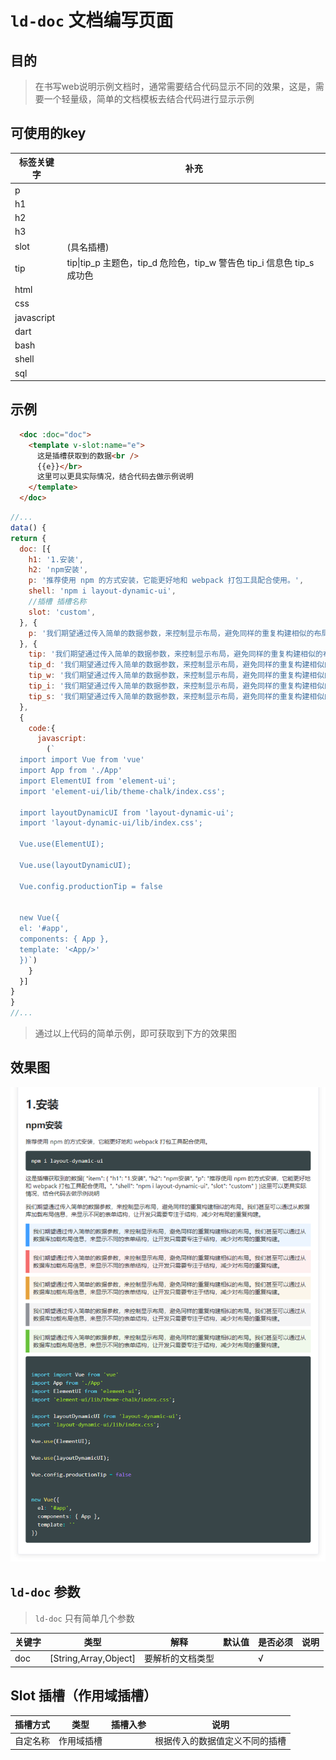 # `ld-doc` 文档编写页面

## 目的

> 在书写web说明示例文档时，通常需要结合代码显示不同的效果，这是，需要一个轻量级，简单的文档模板去结合代码进行显示示例
## 可使用的key
|标签关键字|补充|
|-|-|
|p||
|h1||
|h2||
|h3||
|slot|(具名插槽)|
|tip|tip\|tip_p 主题色，tip_d 危险色，tip_w 警告色 tip_i 信息色 tip_s 成功色|
|html||
|css||
|javascript||
|dart||
|bash||
|shell||
|sql||
## 示例
```html
  <doc :doc="doc">
    <template v-slot:name="e">
      这是插槽获取到的数据<br />
      {{e}}</br>
      这里可以更具实际情况，结合代码去做示例说明
    </template>
  </doc>
```
```javascript
//...
data() {
return {
  doc: [{
    h1: '1.安装',
    h2: 'npm安装',
    p: '推荐使用 npm 的方式安装，它能更好地和 webpack 打包工具配合使用。',
    shell: 'npm i layout-dynamic-ui',
    //插槽 插槽名称
    slot: 'custom',
  }, {
    p: '我们期望通过传入简单的数据参数，来控制显示布局，避免同样的重复构建相似的布局。我们甚至可以通过从数据库加载布局信息，来显示不同的表单结构，让开发只需要专注于结构，减少对布局的重复构建。',
  }, {
    tip: '我们期望通过传入简单的数据参数，来控制显示布局，避免同样的重复构建相似的布局。我们甚至可以通过从数据库加载布局信息，来显示不同的表单结构，让开发只需要专注于结构，减少对布局的重复构建。',
    tip_d: '我们期望通过传入简单的数据参数，来控制显示布局，避免同样的重复构建相似的布局。我们甚至可以通过从数据库加载布局信息，来显示不同的表单结构，让开发只需要专注于结构，减少对布局的重复构建。',
    tip_w: '我们期望通过传入简单的数据参数，来控制显示布局，避免同样的重复构建相似的布局。我们甚至可以通过从数据库加载布局信息，来显示不同的表单结构，让开发只需要专注于结构，减少对布局的重复构建。',
    tip_i: '我们期望通过传入简单的数据参数，来控制显示布局，避免同样的重复构建相似的布局。我们甚至可以通过从数据库加载布局信息，来显示不同的表单结构，让开发只需要专注于结构，减少对布局的重复构建。',
    tip_s: '我们期望通过传入简单的数据参数，来控制显示布局，避免同样的重复构建相似的布局。我们甚至可以通过从数据库加载布局信息，来显示不同的表单结构，让开发只需要专注于结构，减少对布局的重复构建。',
  },
  {
    code:{
      javascript:
        (`
  import import Vue from 'vue'
  import App from './App'
  import ElementUI from 'element-ui';
  import 'element-ui/lib/theme-chalk/index.css';

  import layoutDynamicUI from 'layout-dynamic-ui';
  import 'layout-dynamic-ui/lib/index.css';

  Vue.use(ElementUI);

  Vue.use(layoutDynamicUI);

  Vue.config.productionTip = false


  new Vue({
  el: '#app',
  components: { App },
  template: '<App/>'
  })`)
    }
  }]
}
}
//...

```
> 通过以上代码的简单示例，即可获取到下方的效果图

## 效果图

  ![效果图](../effect/ld-doc2.png)

## `ld-doc` 参数

> `ld-doc` 只有简单几个参数

|关键字|类型|解释|默认值|是否必须|说明|
|-|-|-|-|-|-|
|doc|[String,Array,Object]|要解析的文档类型||√||


## Slot 插槽（作用域插槽）
|插槽方式|类型|插槽入参|说明|
|-|-|-|-|
|自定名称|作用域插槽||根据传入的数据值定义不同的插槽|
